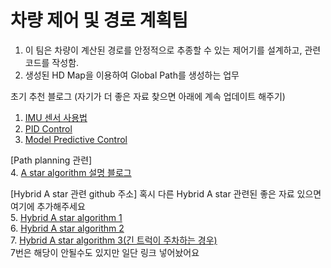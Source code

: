 # 차량 제어 및 경로 계획팀

1. 이 팀은 차량이 계산된 경로를 안정적으로 추종할 수 있는 제어기를 설계하고, 관련 코드를 작성함.
2. 생성된 HD Map을 이용하여 Global Path를 생성하는 업무

초기 추천 블로그 (자기가 더 좋은 자료 찾으면 아래에 계속 업데이트 해주기)
  1. [IMU 센서 사용법](http://daddynkidsmakers.blogspot.com/2015/07/imu.html)
  2. [PID Control](http://daddynkidsmakers.blogspot.com/2015/09/pid.html)
  3. [Model Predictive Control](https://hyonlim.tistory.com/m/2)
  
[Path planning 관련]  
  4. [A star algorithm 설명 블로그](http://www.gisdeveloper.co.kr/?p=3897)  
  
[Hybrid A star 관련 github 주소] 혹시 다른 Hybrid A star 관련된 좋은 자료 있으면 여기에 추가해주세요  
  5. [Hybrid A star algorithm 1](https://github.com/karlkurzer/path_planner)  
  6. [Hybrid A star algorithm 2](https://github.com/tejus-gupta/hybrid-astar-planner)  
  7. [Hybrid A star algorithm 3(긴 트럭이 주차하는 경우)](https://github.com/AtsushiSakai/HybridAStarTrailer)   
     7번은 해당이 안될수도 있지만 일단 링크 넣어놨어요
